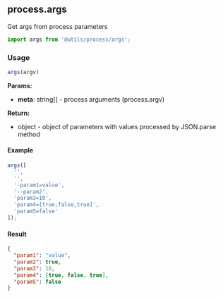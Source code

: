 ## process.args

Get args from process parameters

```javascript
import args from '@utils/process/args';
```

### Usage

```javascript
args(argv)
```

**Params:**

* **meta**: string[] - process arguments (process.argv)

**Return:**

* object - object of parameters with values processed by JSON.parse method

#### Example

```javascript
args([
  '',
  '',
  '-param1=value',
  '--param2',
  'param3=10',
  'param4=[true,false,true]',
  'param5=false'
]);
```

#### Result

```json
{
  "param1": "value",
  "param2": true,
  "param3": 10,
  "param4": [true, false, true],
  "param5": false
}
```